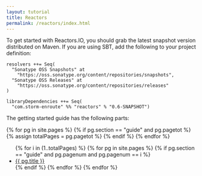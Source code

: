```yaml
---
layout: tutorial
title: Reactors
permalink: /reactors/index.html
---
```



To get started with Reactors.IO, you should grab the latest snapshot version distributed
on Maven. If you are using SBT, add the following to your project definition:

    resolvers ++= Seq(
      "Sonatype OSS Snapshots" at
        "https://oss.sonatype.org/content/repositories/snapshots",
      "Sonatype OSS Releases" at
        "https://oss.sonatype.org/content/repositories/releases"
    )

    libraryDependencies ++= Seq(
      "com.storm-enroute" %% "reactors" % "0.6-SNAPSHOT")

The getting started guide has the following parts:

{% for pg in site.pages %}
  {% if pg.section == "guide" and pg.pagetot %}
    {% assign totalPages = pg.pagetot %}
  {% endif %}
{% endfor %}

<ul>
{% for i in (1..totalPages) %}
  {% for pg in site.pages %}
    {% if pg.section == "guide" and pg.pagenum and pg.pagenum == i %}
      <li><a href="{{ pg.url }}">{{ pg.title }}</a></li>
    {% endif %}
  {% endfor %}
{% endfor %}
</ul>


